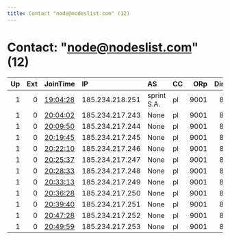 ```yaml
---
title: Contact "node@nodeslist.com" (12)
---
```


# Contact: "node@nodeslist.com" (12)

|   Up |   Ext | JoinTime                                                                                            | IP              | AS          | CC   |   ORp |   Dirp | OS    | Version   | Nickname   |   eFamMembers |
|-----:|------:|:----------------------------------------------------------------------------------------------------|:----------------|:------------|:-----|------:|-------:|:------|:----------|:-----------|--------------:|
|    1 |     0 | [19:04:28](https://metrics.torproject.org/rs.html#details/D69EEC80598C620F8D6689E0406BC28748B84266) | 185.234.218.251 | sprint S.A. | pl   |  9001 |     80 | Linux | 0.3.2.10  | blackwater |             1 |
|    1 |     0 | [20:04:02](https://metrics.torproject.org/rs.html#details/39FE1DD3C5BF881FAF2C661F910457F4775C77AE) | 185.234.217.243 | None        | pl   |  9001 |     80 | Linux | 0.3.2.10  | whitedove  |             1 |
|    1 |     0 | [20:09:50](https://metrics.torproject.org/rs.html#details/0BDA38CA304919BA3A7E5339887B453CF261D318) | 185.234.217.244 | None        | pl   |  9001 |     80 | Linux | 0.3.2.10  | baldeagle  |             1 |
|    1 |     0 | [20:19:45](https://metrics.torproject.org/rs.html#details/E99AAA79D3C6BC0F7BE0EA3CBD34DDF7F2C10FA7) | 185.234.217.245 | None        | pl   |  9001 |     80 | Linux | 0.3.2.10  | godzilla   |             1 |
|    1 |     0 | [20:22:10](https://metrics.torproject.org/rs.html#details/A9C7E14CE95EFC14507879480CC3325EF5EE21A4) | 185.234.217.246 | None        | pl   |  9001 |     80 | Linux | 0.3.2.10  | excellence |             1 |
|    1 |     0 | [20:25:37](https://metrics.torproject.org/rs.html#details/40BA4A2CDB551F681FADCC79748EDC3AE4B335C9) | 185.234.217.247 | None        | pl   |  9001 |     80 | Linux | 0.3.2.10  | metallic   |             1 |
|    1 |     0 | [20:28:33](https://metrics.torproject.org/rs.html#details/C2F8C5D9C6D0206A07E2586E5990609EE64359AB) | 185.234.217.248 | None        | pl   |  9001 |     80 | Linux | 0.3.2.10  | ironcore   |             1 |
|    1 |     0 | [20:33:13](https://metrics.torproject.org/rs.html#details/F600CCEF831FF207A7787440E82C4915F077AFD8) | 185.234.217.249 | None        | pl   |  9001 |     80 | Linux | 0.3.2.10  | diamond    |             1 |
|    1 |     0 | [20:36:28](https://metrics.torproject.org/rs.html#details/B5A536599D563F0A6D0A59973554CE3D5B8A4C85) | 185.234.217.250 | None        | pl   |  9001 |     80 | Linux | 0.3.2.10  | hunter     |             1 |
|    1 |     0 | [20:39:40](https://metrics.torproject.org/rs.html#details/F428DEAFDD08D826B21CA8DAABF54AA57AE2B695) | 185.234.217.251 | None        | pl   |  9001 |     80 | Linux | 0.3.2.10  | aperol     |             1 |
|    1 |     0 | [20:47:28](https://metrics.torproject.org/rs.html#details/9C93F3C7B44FCEBF7872111B44CFBF8F48A11532) | 185.234.217.252 | None        | pl   |  9001 |     80 | Linux | 0.3.2.10  | caveman    |             1 |
|    1 |     0 | [20:49:59](https://metrics.torproject.org/rs.html#details/3172FFBCA1EC1D36CE15C26CFA207D673AA1F8AE) | 185.234.217.253 | None        | pl   |  9001 |     80 | Linux | 0.3.2.10  | whitenoise |             1 |
